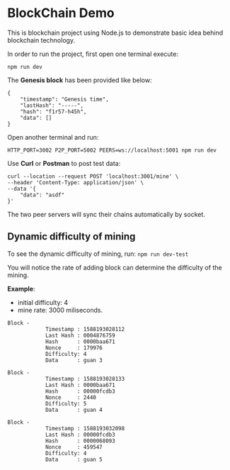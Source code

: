 # BlockChain Demo

This is blockchain project using Node.js to demonstrate basic idea behind blockchain technology.

In order to run the project, first open one terminal execute: 
```
npm run dev
```

The **Genesis block** has been provided like below:
```
{
    "timestamp": "Genesis time",
    "lastHash": "-----",
    "hash": "f1r57-h45h",
    "data": []
}
```

Open another terminal and run: 
```
HTTP_PORT=3002 P2P_PORT=5002 PEERS=ws://localhost:5001 npm run dev
```

Use __Curl__ or __Postman__ to post test data:

```
curl --location --request POST 'localhost:3001/mine' \
--header 'Content-Type: application/json' \
--data '{
	"data": "asdf"
}'
```

The two peer servers will sync their chains automatically by socket.

## Dynamic difficulty of mining

To see the dynamic difficulty of mining, run: `npm run dev-test`

You will notice the rate of adding block can determine the difficulty of the mining.

__Example__: 
* initial difficulty: 4
* mine rate: 3000 miliseconds.
```
Block -
            Timestamp : 1588193028112
            Last Hash : 0004876759
            Hash      : 0000baa671
            Nonce     : 179976
            Difficulty: 4
            Data      : guan 3
        
Block -
            Timestamp : 1588193028133
            Last Hash : 0000baa671
            Hash      : 00000fcdb3
            Nonce     : 2440
            Difficulty: 5
            Data      : guan 4
        
Block -
            Timestamp : 1588193032098
            Last Hash : 00000fcdb3
            Hash      : 0000068093
            Nonce     : 459547
            Difficulty: 4
            Data      : guan 5
```